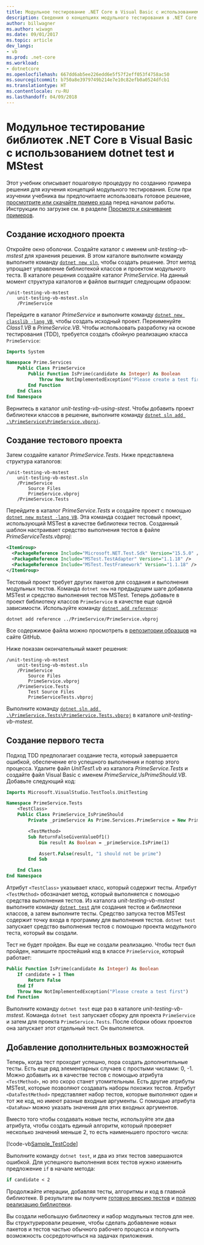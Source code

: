 ```yaml
---
title: Модульное тестирование .NET Core в Visual Basic с использованием dotnet test и MSTest
description: Сведения о концепциях модульного тестирования в .NET Core в рамках пошаговой процедуры по созданию примера Visual Basic решения с помощью MSTest.
author: billwagner
ms.author: wiwagn
ms.date: 09/01/2017
ms.topic: article
dev_langs:
- vb
ms.prod: .net-core
ms.workload:
- dotnetcore
ms.openlocfilehash: 667dd6ab5ee226edd6e5f57f2eff053f4758ac50
ms.sourcegitcommit: b750a8e3979749b214e7e10c82efb0a0524dfcb1
ms.translationtype: HT
ms.contentlocale: ru-RU
ms.lasthandoff: 04/09/2018
---
```

# <a name="unit-testing-visual-basic-net-core-libraries-using-dotnet-test-and-mstest"></a>Модульное тестирование библиотек .NET Core в Visual Basic с использованием dotnet test и MStest

Этот учебник описывает пошаговую процедуру по созданию примера решения для изучения концепций модульного тестирования. Если при изучении учебника вы предпочитаете использовать готовое решение, [просмотрите или скачайте пример кода](https://github.com/dotnet/samples/tree/master/core/getting-started/unit-testing-vb-mstest/) перед началом работы. Инструкции по загрузке см. в разделе [Просмотр и скачивание примеров](../../samples-and-tutorials/index.md#viewing-and-downloading-samples).

## <a name="creating-the-source-project"></a>Создание исходного проекта

Откройте окно оболочки. Создайте каталог с именем *unit-testing-vb-mstest* для хранения решения.
В этом каталоге выполните команду выполните команду [`dotnet new sln`](../tools/dotnet-new.md), чтобы создать решение. Этот метод упрощает управление библиотекой классов и проектом модульного теста.
В каталоге решения создайте каталог *PrimeService*. На данный момент структура каталогов и файлов выглядит следующим образом:

```
/unit-testing-vb-mstest
    unit-testing-vb-mstest.sln
    /PrimeService
```

Перейдите в каталог *PrimeService* и выполните команду [`dotnet new classlib -lang VB`](../tools/dotnet-new.md), чтобы создать исходный проект. Переименуйте *Class1.VB* в *PrimeService.VB*. Чтобы использовать разработку на основе тестирования (TDD), требуется создать сбойную реализацию класса `PrimeService`:

```vb
Imports System

Namespace Prime.Services
    Public Class PrimeService
        Public Function IsPrime(candidate As Integer) As Boolean
            Throw New NotImplementedException("Please create a test first")
        End Function
    End Class
End Namespace
```

Вернитесь в каталог *unit-testing-vb-using-stest*. Чтобы добавить проект библиотеки классов в решение, выполните команду [`dotnet sln add .\PrimeService\PrimeService.vbproj`](../tools/dotnet-sln.md).

## <a name="creating-the-test-project"></a>Создание тестового проекта

Затем создайте каталог *PrimeService.Tests*. Ниже представлена структура каталогов:

```
/unit-testing-vb-mstest
    unit-testing-vb-mstest.sln
    /PrimeService
        Source Files
        PrimeService.vbproj
    /PrimeService.Tests
```

Перейдите в каталог *PrimeService.Tests* и создайте проект с помощью [`dotnet new mstest -lang VB`](../tools/dotnet-new.md). Эта команда создает тестовый проект, использующий MSTest в качестве библиотеки тестов. Созданный шаблон настраивает средство выполнения тестов в файле *PrimeServiceTests.vbproj*:

```xml
<ItemGroup>
  <PackageReference Include="Microsoft.NET.Test.Sdk" Version="15.5.0" />
  <PackageReference Include="MSTest.TestAdapter" Version="1.1.18" />
  <PackageReference Include="MSTest.TestFramework" Version="1.1.18" />
</ItemGroup>
```

Тестовый проект требует других пакетов для создания и выполнения модульных тестов. Команда `dotnet new` на предыдущем шаге добавила MSTest и средство выполнения тестов MSTest. Теперь добавьте в проект библиотеку классов `PrimeService` в качестве еще одной зависимости. Используйте команду [`dotnet add reference`](../tools/dotnet-add-reference.md):

```
dotnet add reference ../PrimeService/PrimeService.vbproj
```

Все содержимое файла можно просмотреть в [репозитории образцов](https://github.com/dotnet/samples/blob/master/core/getting-started/unit-testing-vb-mstest/PrimeService.Tests/PrimeService.Tests.vbproj) на сайте GitHub.

Ниже показан окончательный макет решения:

```
/unit-testing-vb-mstest
    unit-testing-vb-mstest.sln
    /PrimeService
        Source Files
        PrimeService.vbproj
    /PrimeService.Tests
        Test Source Files
        PrimeServiceTests.vbproj
```

Выполните команду [`dotnet sln add .\PrimeService.Tests\PrimeService.Tests.vbproj`](../tools/dotnet-sln.md) в каталоге *unit-testing-vb-mstest*.

## <a name="creating-the-first-test"></a>Создание первого теста

Подход TDD предполагает создание теста, который завершается ошибкой, обеспечение его успешного выполнения и повтор этого процесса. Удалите файл *UnitTest1.vb* из каталога *PrimeService.Tests* и создайте файл Visual Basic с именем *PrimeService_IsPrimeShould.VB*. Добавьте следующий код:

```vb
Imports Microsoft.VisualStudio.TestTools.UnitTesting

Namespace PrimeService.Tests
    <TestClass>
    Public Class PrimeService_IsPrimeShould
        Private _primeService As Prime.Services.PrimeService = New Prime.Services.PrimeService()

        <TestMethod>
        Sub ReturnFalseGivenValueOf1()
            Dim result As Boolean = _primeService.IsPrime(1)

            Assert.False(result, "1 should not be prime")
        End Sub

    End Class
End Namespace
```

Атрибут `<TestClass>` указывает класс, который содержит тесты. Атрибут `<TestMethod>` обозначает метод, который выполняется с помощью средства выполнения тестов. Из каталога *unit-testing-vb-mstest* выполните команду [`dotnet test`](../tools/dotnet-test.md) для создания тестов и библиотеки классов, а затем выполните тесты. Средство запуска тестов MSTest содержит точку входа в программу для выполнения тестов. `dotnet test` запускает средство выполнения тестов с помощью проекта модульного теста, который вы создали.

Тест не будет пройден. Вы еще не создали реализацию. Чтобы тест был пройден, напишите простейший код в классе `PrimeService`, который работает:

```vb
Public Function IsPrime(candidate As Integer) As Boolean
    If candidate = 1 Then
        Return False
    End If
    Throw New NotImplementedException("Please create a test first")
End Function
```

Выполните команду `dotnet test` еще раз в каталоге *unit-testing-vb-mstest*. Команда `dotnet test` запускает сборку для проекта `PrimeService` и затем для проекта `PrimeService.Tests`. После сборки обоих проектов она запускает этот отдельный тест. Он выполняется.

## <a name="adding-more-features"></a>Добавление дополнительных возможностей

Теперь, когда тест проходит успешно, пора создать дополнительные тесты. Есть еще ряд элементарных случаев с простыми числами: 0, -1. Можно добавить их в качестве тестов с помощью атрибута `<TestMethod>`, но это скоро станет утомительным. Есть другие атрибуты MSTest, которые позволяют создавать наборы похожих тестов.  Атрибут `<DataTestMethod>` представляет набор тестов, которые выполняют один и тот же код, но имеют разные входные аргументы. С помощью атрибута `<DataRow>` можно указать значения для этих входных аргументов.

Вместо того чтобы создавать новые тесты, используйте эти два атрибута, чтобы создать единый алгоритм, который проверяет несколько значений меньше 2, то есть наименьшего простого числа:

[!code-vb[Sample_TestCode](../../../samples/core/getting-started/unit-testing-vb-mstest/PrimeService.Tests/PrimeService_IsPrimeShould.vb?name=Sample_TestCode)]

Выполните команду `dotnet test`, и два из этих тестов завершаются ошибкой. Для успешного выполнения всех тестов нужно изменить предложение `if` в начале метода:

```vb
if candidate < 2
```

Продолжайте итерации, добавляя тесты, алгоритмы и код в главной библиотеке. В результате вы получите [готовую версию тестов](https://github.com/dotnet/samples/blob/master/core/getting-started/unit-testing-vb-mstest/PrimeService.Tests/PrimeService_IsPrimeShould.vb) и [полную реализацию библиотеки](https://github.com/dotnet/samples/blob/master/core/getting-started/unit-testing-vb-mstest/PrimeService/PrimeService.vb).

Вы создали небольшую библиотеку и набор модульных тестов для нее. Вы структурировали решение, чтобы сделать добавление новых пакетов и тестов частью обычного рабочего процесса и получить возможность сосредоточиться на задачах приложения.
